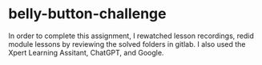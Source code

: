 # belly-button-challenge


In order to complete this assignment, I rewatched lesson recordings, redid module lessons by reviewing the solved folders in gitlab. I also used the Xpert Learning Assitant, ChatGPT, and Google.

